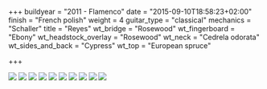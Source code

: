 +++
buildyear = "2011  -  Flamenco"
date = "2015-09-10T18:58:23+02:00"
finish = "French polish"
weight = 4
guitar_type = "classical"
mechanics = "Schaller"
title = "Reyes"
wt_bridge = "Rosewood"
wt_fingerboard = "Ebony"
wt_headstock_overlay = "Rosewood"
wt_neck = "Cedrela odorata"
wt_sides_and_back = "Cypress"
wt_top = "European spruce"

+++

![](https://farm6.staticflickr.com/5682/21429902132_5269f75900_h.jpg)
![](https://farm1.staticflickr.com/751/21252783030_d6e9d12a6e_h.jpg)
![](https://farm6.staticflickr.com/5685/21253014658_3403e0fc4f_c.jpg)
![](https://farm1.staticflickr.com/628/21253011548_a8eeb362de_c.jpg)
![](https://farm6.staticflickr.com/5762/21429882942_7b637b0da1_c.jpg)
![](https://farm6.staticflickr.com/5829/21414591516_5a2b099f0f_c.jpg)
![](https://farm1.staticflickr.com/573/21253003478_8bb38b3414_c.jpg)
![](https://farm1.staticflickr.com/700/21253928789_df09b69191_c.jpg)
![](https://farm6.staticflickr.com/5623/21449315851_56761fc6a8_c.jpg)
![](https://farm1.staticflickr.com/575/21429877632_f25af20a09_c.jpg)